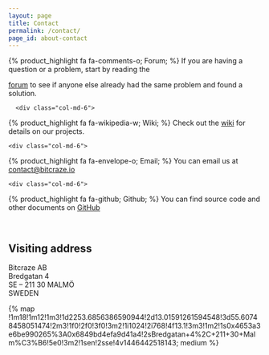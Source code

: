 ```yaml
---
layout: page
title: Contact
permalink: /contact/
page_id: about-contact
---
```


<div class="row">
    <div class="col-md-6">
{% product_highlight 
fa fa-comments-o; 
Forum;
%} 
If you are having a question or a problem, start by reading the 

<a href="//forum.bitcraze.io">forum</a> to see if anyone else already had the same problem and found a solution.
    </div>
   
   
      <div class="col-md-6">
{% product_highlight 
fa fa-wikipedia-w; 
Wiki;
%} 
Check out the <a href="//wiki.bitcraze.io">wiki</a> for details on our projects.
    </div>
   

</div>

<div class="row">

    
    <div class="col-md-6">
{% product_highlight 
fa fa-envelope-o; 
Email;
%} 
You can email us at <a href="mailto:contact@bitcraze.io">contact@bitcraze.io</a>
    </div>
    
    <div class="col-md-6">
{% product_highlight 
fa fa-github; 
Github;
%} 
You can find source code and other documents on <a href="https://github.com/bitcraze">GitHub</a>
    </div>
</div>

<br>

## Visiting address

Bitcraze AB  
Bredgatan 4  
SE &#8211; 211 30 MALMÖ  
SWEDEN

{% map !1m18!1m12!1m3!1d2253.6856386590944!2d13.01591261594548!3d55.60748458051474!2m3!1f0!2f0!3f0!3m2!1i1024!2i768!4f13.1!3m3!1m2!1s0x4653a3e6be990265%3A0x6849bd4efa9d41a4!2sBredgatan+4%2C+211+30+Malm%C3%B6!5e0!3m2!1sen!2sse!4v1446442518143; medium %}
